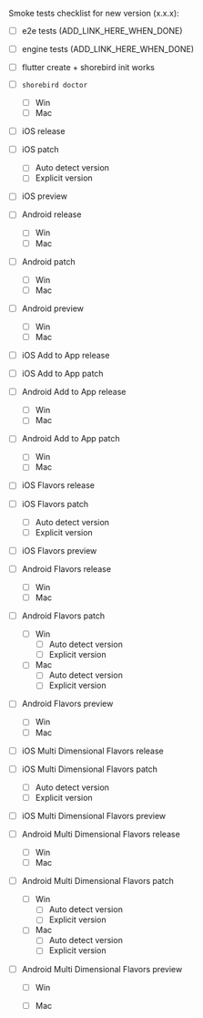 Smoke tests checklist for new version (x.x.x):

- [ ] e2e tests (ADD_LINK_HERE_WHEN_DONE)
- [ ] engine tests (ADD_LINK_HERE_WHEN_DONE)
- [ ] flutter create + shorebird init works

- [ ] `shorebird doctor`
    - [ ] Win
    - [ ] Mac

- [ ] iOS release
- [ ] iOS patch
    - [ ] Auto detect version
    - [ ] Explicit version
- [ ] iOS preview

- [ ] Android release
    - [ ] Win
    - [ ] Mac
- [ ] Android patch
    - [ ] Win
    - [ ] Mac
- [ ] Android preview
    - [ ] Win
    - [ ] Mac

- [ ] iOS Add to App release
- [ ] iOS Add to App patch

- [ ] Android Add to App release
    - [ ] Win
    - [ ] Mac
- [ ] Android Add to App patch
    - [ ] Win
    - [ ] Mac
 
- [ ] iOS Flavors release
- [ ] iOS Flavors patch
    - [ ] Auto detect version
    - [ ] Explicit version

- [ ] iOS Flavors preview

- [ ] Android Flavors release
    - [ ] Win
    - [ ] Mac
- [ ] Android Flavors patch
    - [ ] Win
      - [ ] Auto detect version
      - [ ] Explicit version
    - [ ] Mac
      - [ ] Auto detect version
      - [ ] Explicit version
- [ ] Android Flavors preview
    - [ ] Win
    - [ ] Mac
   
- [ ] iOS Multi Dimensional Flavors release
- [ ] iOS Multi Dimensional Flavors patch
    - [ ] Auto detect version
    - [ ] Explicit version

- [ ] iOS Multi Dimensional Flavors preview

- [ ] Android Multi Dimensional Flavors release
    - [ ] Win
    - [ ] Mac
- [ ] Android Multi Dimensional Flavors patch
    - [ ] Win
      - [ ] Auto detect version
      - [ ] Explicit version
    - [ ] Mac
      - [ ] Auto detect version
      - [ ] Explicit version
- [ ] Android Multi Dimensional Flavors preview
    - [ ] Win
    - [ ] Mac
 
